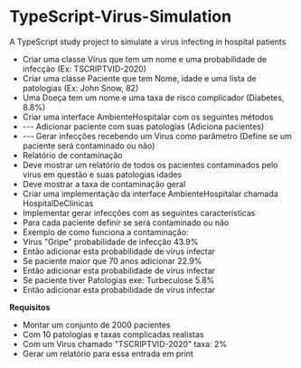 # TypeScript-Virus-Simulation
A TypeScript study project to simulate a virus infecting in hospital patients

- Criar uma classe Vírus que tem um nome e uma probabilidade de infecção (Ex: TSCRIPTVID-2020)
- Criar uma classe Paciente que tem Nome, idade e uma lista de patologias (Ex: John Snow, 82)
- Uma Doeça tem um nome e uma taxa de risco complicador (Diabetes, 8.8%)
- Criar uma interface AmbienteHospitalar com os seguintes métodos
- --- Adicionar paciente com suas patologias (Adiciona pacientes)
- --- Gerar infecções recebendo um Virus como parâmetro (Define se um paciente será contaminado ou não)
- Relatório de contaminação
- Deve mostrar um relatório de todos os pacientes contaminados pelo virus em questão e suas patologias idades
- Deve mostrar a taxa de contaminação geral
- Criar uma implementação da interface AmbienteHospitalar chamada HospitalDeClinicas
- Implementar gerar infecções com as seguintes características
- Para cada paciente definir se será contaminado ou não
- Exemplo de como funciona a contaminação:
- Vírus "Gripe" probabilidade de infecção 43.9%
- Então adicionar esta probabilidade de virus infectar
- Se paciente maior que 70 anos adicionar 22.9%
- Então adicionar esta probabilidade de virus infectar
- Se paciente tiver Patologias exe: Turbeculose 5.8%
- Então adicionar esta probabilidade de virus infectar


**Requisitos**

- Montar um conjunto de 2000 pacientes
- Com 10 patologias e taxas complicadas realistas
- Com um Virus chamado "TSCRIPTVID-2020" taxa: 2%
- Gerar um relatório para essa entrada em print 
